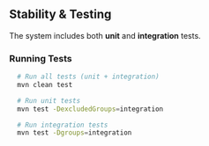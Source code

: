 ## Stability & Testing

The system includes both **unit** and **integration** tests.

### Running Tests

```bash
  # Run all tests (unit + integration)
  mvn clean test
```
```bash
  # Run unit tests
  mvn test -DexcludedGroups=integration
```
```bash
  # Run integration tests
  mvn test -Dgroups=integration
```
